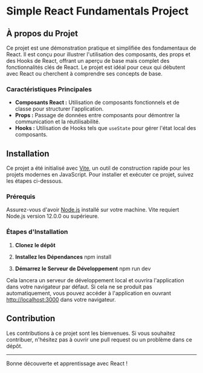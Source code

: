# Simple React Fundamentals Project

## À propos du Projet

Ce projet est une démonstration pratique et simplifiée des fondamentaux de React. Il est conçu pour illustrer l'utilisation des composants, des props et des Hooks de React, offrant un aperçu de base mais complet des fonctionnalités clés de React. Le projet est idéal pour ceux qui débutent avec React ou cherchent à comprendre ses concepts de base.

### Caractéristiques Principales

- **Composants React :** Utilisation de composants fonctionnels et de classe pour structurer l'application.
- **Props :** Passage de données entre composants pour démontrer la communication et la réutilisabilité.
- **Hooks :** Utilisation de Hooks tels que `useState` pour gérer l'état local des composants.

## Installation

Ce projet a été initialisé avec [Vite](https://vitejs.dev/), un outil de construction rapide pour les projets modernes en JavaScript. Pour installer et exécuter ce projet, suivez les étapes ci-dessous.

### Prérequis

Assurez-vous d'avoir [Node.js](https://nodejs.org/) installé sur votre machine. Vite requiert Node.js version 12.0.0 ou supérieure.

### Étapes d'Installation

1. **Clonez le dépôt**

2. **Installez les Dépendances**
npm install

3. **Démarrez le Serveur de Développement**
npm run dev

Cela lancera un serveur de développement local et ouvrira l'application dans votre navigateur par défaut. Si cela ne se produit pas automatiquement, vous pouvez accéder à l'application en ouvrant [http://localhost:3000](http://localhost:3000) dans votre navigateur.

## Contribution

Les contributions à ce projet sont les bienvenues. Si vous souhaitez contribuer, n'hésitez pas à ouvrir une pull request ou un problème dans ce dépôt.

---

Bonne découverte et apprentissage avec React !

